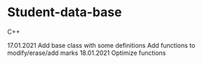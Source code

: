 # Student-data-base
C++

17.01.2021 Add base class with some definitions
Add functions to modify/erase/add marks
18.01.2021 Optimize functions
